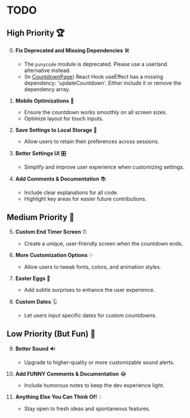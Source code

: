 # TODO

## High Priority 🏆
0. **Fix Deprecated and Missing Dependencies** 🛠️  
   - The `punycode` module is deprecated. Please use a userland alternative instead.
   - (In [CountdownPage](/src/components/CountdownPage.tsx)) React Hook useEffect has a missing dependency: 'updateCountdown'. Either include it or remove the dependency array.

1. **Mobile Optimizations** 📱  
   - Ensure the countdown works smoothly on all screen sizes.  
   - Optimize layout for touch inputs.  

2. **Save Settings to Local Storage** 💾  
   - Allow users to retain their preferences across sessions.  

3. **Better Settings UI** 🎛️  
   - Simplify and improve user experience when customizing settings.  

4. **Add Comments & Documentation** 📚  
   - Include clear explanations for all code.  
   - Highlight key areas for easier future contributions.  

## Medium Priority 🚀
5. **Custom End Timer Screen** ⏰  
   - Create a unique, user-friendly screen when the countdown ends.  

6. **More Customization Options** ✨  
   - Allow users to tweak fonts, colors, and animation styles.  

7. **Easter Eggs** 🐣  
   - Add subtle surprises to enhance the user experience.

8. **Custom Dates** 🗓️  
   - Let users input specific dates for custom countdowns.

## Low Priority (But Fun) 🎉
9. **Better Sound** 🔊  
   - Upgrade to higher-quality or more customizable sound alerts.  

10. **Add FUNNY Comments & Documentation** 😂  
    - Include humorous notes to keep the dev experience light.  

11. **Anything Else You Can Think Of!** 💡  
    - Stay open to fresh ideas and spontaneous features.  